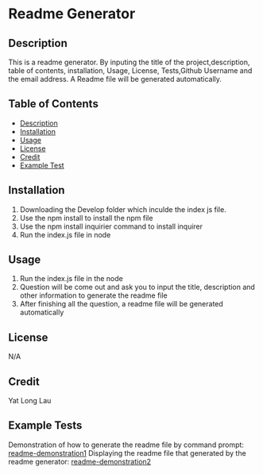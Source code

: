 # Readme Generator

## Description
This is a readme generator. By inputing the title of the project,description, table of contents, installation, Usage, License, Tests,Github Username and the email address. A Readme file will be generated automatically.

## Table of Contents
- [Description](#description)
- [Installation](#installation)
- [Usage](#usage)
- [License](#license)
- [Credit](#credit)
- [Example Test](#example-tests)

## Installation
1. Downloading the Develop folder which inculde the index js file.
2. Use the npm install to install the npm file
3. Use the npm install inquirier command to install inquirer
4. Run the index.js file in node 

## Usage
1. Run the index.js file in the node
2. Question will be come out and ask you to input the title, description and other information to generate the readme file
3. After finishing all the question, a readme file will be generated automatically

## License
N/A
## Credit
Yat Long Lau

## Example Tests
Demonstration of how to generate the readme file by command prompt:
[readme-demonstration1](Readme-yat-long-lau-video1.mp4)
Displaying the readme file that generated by the readme generator:
[readme-demonstration2](Readme-yat-long-lau-video2.mp4)
